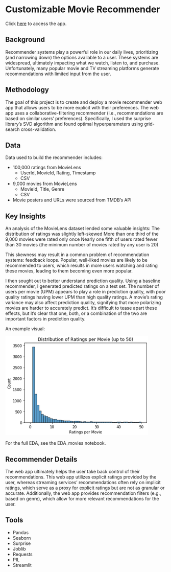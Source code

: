 # Customizable Movie Recommender

Click [here](https://eeorenstein-movie-recommender-app-q5vime.streamlit.app/) to access the app.

## Background
Recommender systems play a powerful role in our daily lives, prioritizing (and narrowing down) the options available to a user. These systems are widespread, ultimately impacting what we watch, listen to, and purchase. Unfortunately, many popular movie and TV streaming platforms generate recommendations with limited input from the user. 

## Methodology
The goal of this project is to create and deploy a movie recommender web app that allows users to be more explicit with their preferences. 
The web app uses a collaborative-filtering recommender (i.e., recommendations are based on similar users’ preferences). 
Specifically, I used the surprise library’s SVD algorithm and found optimal hyperparameters using grid-search cross-validation. 

## Data
Data used to build the recommender includes: 
* 100,000 ratings from MovieLens
  * UserId, MovieId, Rating, Timestamp
  * CSV
* 9,000 movies from MovieLens
  * MovieId, Title, Genre
  * CSV
* Movie posters and URLs were sourced from TMDB’s API

## Key Insights
An analysis of the MovieLens dataset lended some valuable insights:
The distribution of ratings was slightly left-skewed
More than one third of the 9,000 movies were rated only once
Nearly one fifth of users rated fewer than 30 movies (the minimum number of movies rated by any user is 20)

This skewness may result in a common problem of recommendation systems: feedback loops. Popular, well-liked movies are likely to be recommended to users, which results in more users watching and rating these movies, leading to them becoming even more popular. 

I then sought out to better understand prediction quality. Using a baseline recommender, I generated predicted ratings on a test set. The number of users per movie (UPM) appears to play a role in prediction quality, with poor quality ratings having lower UPM than high quality ratings. A movie’s rating variance may also affect prediction quality, signifying that more polarizing movies are harder to accurately predict. It’s difficult to tease apart these effects, but it’s clear that one, both, or a combination of the two are important factors in prediction quality. 

An example visual:

![picture alt](https://github.com/eeorenstein/Movie_Recommender/blob/main/ratings_per_movie_dist.png)

For the full EDA, see the EDA_movies notebook.

## Recommender Details
The web app ultimately helps the user take back control of their recommendations. This web app utilizes explicit ratings provided by the user, whereas streaming services’ recommendations often rely on implicit ratings, which serve as a proxy for explicit ratings but are not as granular or accurate. Additionally, the web app provides recommendation filters (e.g., based on genre), which allow for more relevant recommendations for the user.

## Tools
* Pandas
* Seaborn
* Surprise
* Joblib
* Requests
* PIL
* Streamlit
